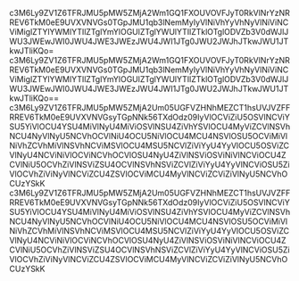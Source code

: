 c3M6Ly9ZV1Z6TFRJMU5pMW5ZMjA2Wm1GQ1FXOUVOVFJyT0RkVlNrYzNRREV6TkM0eE9UVXVNVGs0TGpJMU1qb3lNemMyIyVlNiVhYyVhNyVlNiViNCViMiglZTYlYWMlYTIlZTglYmYlOGUlZTglYWUlYTIlZTklOTglODVZb3V0dWJlJWU3JWEwJWI0JWU4JWE3JWEzJWU4JWI1JTg0JWU2JWJhJTkwJWU1JTkwJTliKQo=
c3M6Ly9ZV1Z6TFRJMU5pMW5ZMjA2Wm1GQ1FXOUVOVFJyT0RkVlNrYzNRREV6TkM0eE9UVXVNVGs0TGpJMU1qb3lNemMyIyVlNiVhYyVhNyVlNiViNCViMiglZTYlYWMlYTIlZTglYmYlOGUlZTglYWUlYTIlZTklOTglODVZb3V0dWJlJWU3JWEwJWI0JWU4JWE3JWEzJWU4JWI1JTg0JWU2JWJhJTkwJWU1JTkwJTliKQo==
c3M6Ly9ZV1Z6TFRJMU5pMW5ZMjA2Um05UGFVZHNhMEZCT1hsUVJVZFFRREV6TkM0eE9UVXVNVGsyTGpNNk56TXdOdz09IyVlOCViZiU5OSVlNCViYSU5YiVlOCU4YSU4MiVlNyU4MiViOSVlNSU4ZiVhYSVlOCU4MyViZCVlNSVhNCU4NyVlNyU5NCVhOCVlNiU4OCU5NiVlOCU4MCU4NSVlOSU5OCViMiVlNiVhZCVhMiVlNSVhNCViMSVlOCU4MSU5NCVlZiViYyU4YyVlOCU5OSViZCVlNyU4NCViNiVlOCViNCVhOCVlOSU4NyU4ZiVlNSViOSViNiVlNCViOCU4ZCVlNiU5OCVhZiVlNSViZSU4OCVlNSVhNSViZCVlZiViYyU4YyVlNCViOSU5ZiVlOCVhZiViNyVlNCViZCU4ZSVlOCViMCU4MyVlNCViZCViZiVlNyU5NCVhOCUzYSkK
c3M6Ly9ZV1Z6TFRJMU5pMW5ZMjA2Um05UGFVZHNhMEZCT1hsUVJVZFFRREV6TkM0eE9UVXVNVGsyTGpNNk56TXdOdz09IyVlOCViZiU5OSVlNCViYSU5YiVlOCU4YSU4MiVlNyU4MiViOSVlNSU4ZiVhYSVlOCU4MyViZCVlNSVhNCU4NyVlNyU5NCVhOCVlNiU4OCU5NiVlOCU4MCU4NSVlOSU5OCViMiVlNiVhZCVhMiVlNSVhNCViMSVlOCU4MSU5NCVlZiViYyU4YyVlOCU5OSViZCVlNyU4NCViNiVlOCViNCVhOCVlOSU4NyU4ZiVlNSViOSViNiVlNCViOCU4ZCVlNiU5OCVhZiVlNSViZSU4OCVlNSVhNSViZCVlZiViYyU4YyVlNCViOSU5ZiVlOCVhZiViNyVlNCViZCU4ZSVlOCViMCU4MyVlNCViZCViZiVlNyU5NCVhOCUzYSkK
